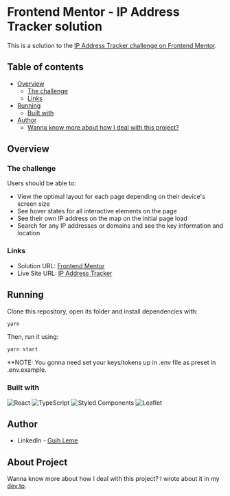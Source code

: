 # Frontend Mentor - IP Address Tracker solution

This is a solution to the [IP Address Tracker challenge on Frontend Mentor](https://www.frontendmentor.io/challenges/ip-address-tracker-I8-0yYAH0). 

## Table of contents

- [Overview](#overview)
  - [The challenge](#the-challenge)
  - [Links](#links)
- [Running](#running)
  - [Built with](#built-with)
- [Author](#author)
  - [Wanna know more about how I deal with this project?](#about-project)

## Overview

### The challenge

Users should be able to:

- View the optimal layout for each page depending on their device's screen size
- See hover states for all interactive elements on the page
- See their own IP address on the map on the initial page load
- Search for any IP addresses or domains and see the key information and location

### Links

- Solution URL: [Frontend Mentor](https://www.frontendmentor.io/solutions/ip-address-tracker-with-react-styledcomponents-BehqgHsdc)
- Live Site URL: [IP Address Tracker](https://ip-address-tracker-taupe-six.vercel.app/)

## Running

Clone this repository, open its folder and install dependencies with:

```sh
yarn
```

Then, run it using:

```sh
yarn start
```

**NOTE: You gonna need set your keys/tokens up in .env file as preset in .env.example. 

### Built with

<img alt="React" src="https://img.shields.io/badge/react-%2320232a.svg?&style=for-the-badge&logo=react&logoColor=%2361DAFB"/>
<img alt="TypeScript" src="https://img.shields.io/badge/typescript-%23007ACC.svg?&style=for-the-badge&logo=typescript&logoColor=white"/>
<img alt="Styled Components" src="https://img.shields.io/badge/styled--components-DB7093?style=for-the-badge&logo=styled-components&logoColor=white"/>
<img alt="Leaflet" src="https://img.shields.io/badge/Leaflet-199900?style=for-the-badge&logo=Leaflet&logoColor=white"/>

## Author

- LinkedIn - [Guih Leme](https://www.linkedin.com/in/guihleme/)

## About Project

Wanna know more about how I deal with this project? I wrote about it in my [dev.to](https://dev.to/guihleme/frontendmentor-io-challenge-1-o83).

